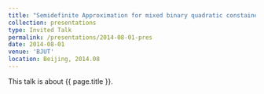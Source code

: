 ```yaml
---
title: "Semidefinite Approximation for mixed binary quadratic constained quadratic programs"
collection: presentations
type: Invited Talk
permalink: /presentations/2014-08-01-pres
date: 2014-08-01
venue: 'BJUT'
location: Beijing, 2014.08
---
```


This talk is about {{ page.title }}.
